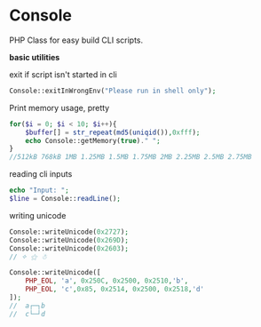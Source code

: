 Console
=======

PHP Class for easy build CLI scripts.

**basic utilities**

exit if script isn't started in cli
```php
Console::exitInWrongEnv("Please run in shell only");
```
Print memory usage, pretty
```php
for($i = 0; $i < 10; $i++){
    $buffer[] = str_repeat(md5(uniqid()),0xfff);
    echo Console::getMemory(true)." ";
}
//512kB 768kB 1MB 1.25MB 1.5MB 1.75MB 2MB 2.25MB 2.5MB 2.75MB
```
reading cli inputs
```php
echo "Input: ";
$line = Console::readLine();
```
writing unicode
```php
Console::writeUnicode(0x2727);
Console::writeUnicode(0x269D);
Console::writeUnicode(0x2603);
// ✧ ⚝ ☃

Console::writeUnicode([
    PHP_EOL, 'a', 0x250C, 0x2500, 0x2510,'b',
    PHP_EOL, 'c',0x85, 0x2514, 0x2500, 0x2518,'d'
]);
//  a┌─┐b
//  c└─┘d
```
